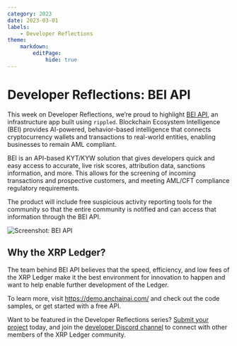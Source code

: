 ```yaml
---
category: 2023
date: 2023-03-01
labels:
    - Developer Reflections
theme:
    markdown:
        editPage:
            hide: true
---
```

# Developer Reflections: BEI API

This week on Developer Reflections, we’re proud to highlight [BEI API](https://demo.anchainai.com/), an infrastructure app built using `rippled`.  Blockchain Ecosystem Intelligence (BEI) provides AI-powered, behavior-based intelligence that connects cryptocurrency wallets and transactions to real-world entities, enabling businesses to remain AML compliant.

<!-- BREAK -->

BEI is an API-based KYT/KYW solution that gives developers quick and easy access to accurate, live risk scores, attribution data, sanctions information, and more. This allows for the  screening of incoming transactions and prospective customers, and meeting AML/CFT compliance regulatory requirements. 

The product will include free suspicious activity reporting tools for the community so that the entire community is notified and can access that information through the BEI API.

![Screenshot: BEI API](/blog/img/dev-reflections-bei-api.png)

## Why the XRP Ledger?

The team behind BEI API believes that the speed, efficiency, and low fees of the XRP Ledger make it the best environment for innovation to happen and want to help enable further development of the Ledger.

To learn more, visit <https://demo.anchainai.com/> and check out the code samples, or get started with a free API. 

Want to be featured in the Developer Reflections series? [Submit your project](https://xrpl.org/contribute.html#xrpl-blog) today, and join the [developer Discord channel](https://discord.gg/sfX3ERAMjH) to connect with other members of the XRP Ledger community.
